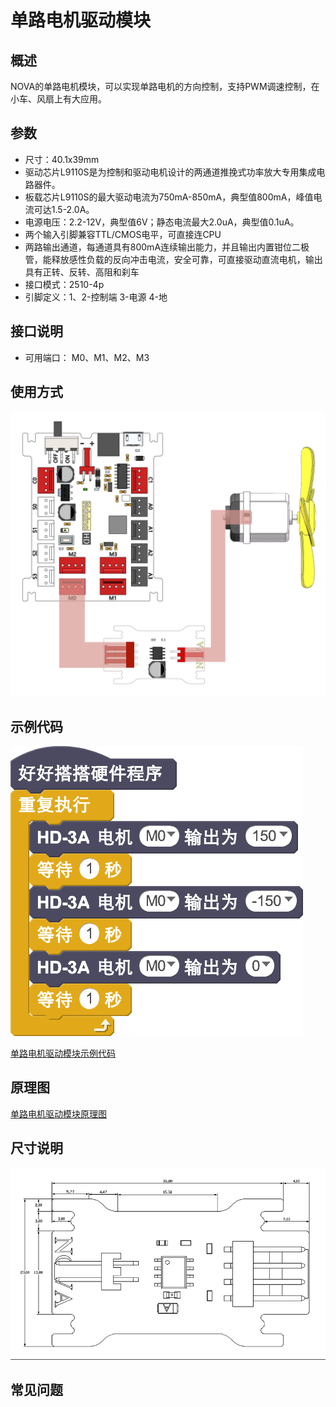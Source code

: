 # 单路电机驱动模块

## 概述

NOVA的单路电机模块，可以实现单路电机的方向控制，支持PWM调速控制，在小车、风扇上有大应用。

## 参数

* 尺寸：40.1x39mm
* 驱动芯片L9110S是为控制和驱动电机设计的两通道推挽式功率放大专用集成电路器件。
* 板载芯片L9110S的最大驱动电流为750mA-850mA，典型值800mA，峰值电流可达1.5-2.0A。
* 电源电压：2.2-12V，典型值6V；静态电流最大2.0uA，典型值0.1uA。
* 两个输入引脚兼容TTL/CMOS电平，可直接连CPU
* 两路输出通道，每通道具有800mA连续输出能力，并且输出内置钳位二极管，能释放感性负载的反向冲击电流，安全可靠，可直接驱动直流电机，输出具有正转、反转、高阻和刹车
* 接口模式：2510-4p
* 引脚定义：1、2-控制端 3-电源 4-地

## 接口说明

* 可用端口： M0、M1、M2、M3

## 使用方式

![](../../.gitbook/assets/25.png)

## 示例代码

![](../../.gitbook/assets/26.png)

[单路电机驱动模块示例代码](http://www.haohaodada.com/show.php?id=947557)

## 原理图

[单路电机驱动模块原理图](https://github.com/Haohaodada-official/docs/blob/master/jiao-xue-chan-pin/pdf/yuan-li-tu/%E5%8D%95%E8%B7%AF%E7%94%B5%E6%9C%BA%E9%A9%B1%E5%8A%A8%E6%A8%A1%E5%9D%97.pdf)

## 尺寸说明

![](../../.gitbook/assets/94.png)

## 常见问题

